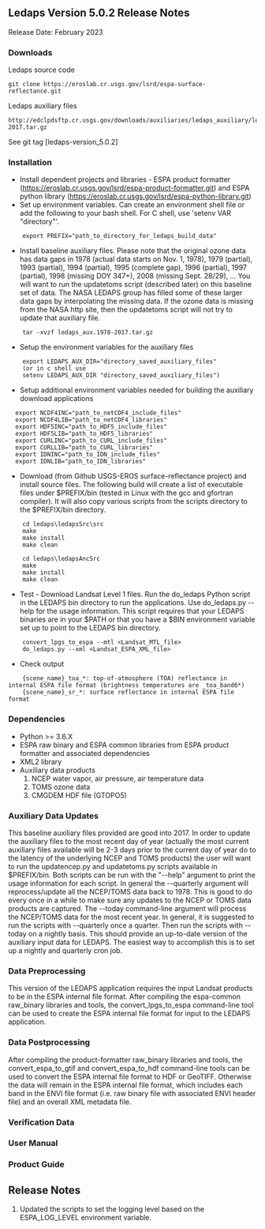 ## Ledaps Version 5.0.2 Release Notes
Release Date: February 2023

### Downloads
Ledaps source code

    git clone https://eroslab.cr.usgs.gov/lsrd/espa-surface-reflectance.git

Ledaps auxiliary files

    http://edclpdsftp.cr.usgs.gov/downloads/auxiliaries/ledaps_auxiliary/ledaps_aux.1978-2017.tar.gz

See git tag [ledaps-version_5.0.2]

### Installation
  * Install dependent projects and libraries - ESPA product formatter (https://eroslab.cr.usgs.gov/lsrd/espa-product-formatter.git) and ESPA python library (https://eroslab.cr.usgs.gov/lsrd/espa-python-library.git)
  * Set up environment variables.  Can create an environment shell file or add the following to your bash shell.  For C shell, use 'setenv VAR "directory"'.
```
    export PREFIX="path_to_directory_for_ledaps_build_data"
```

  * Install baseline auxiliary files.  Please note that the original ozone data has data gaps in 1978 (actual data starts on Nov. 1, 1978), 1979 (partial), 1993 (partial), 1994 (partial), 1995 (complete gap), 1996 (partial), 1997 (partial), 1998 (missing DOY 347+), 2008 (missing Sept. 28/29), ...  You will want to run the updatetoms script (described later) on this baseline set of data.  The NASA LEDAPS group has filled some of these larger data gaps by interpolating the missing data. If the ozone data is missing from the NASA http site, then the updatetoms script will not try to update that auxiliary file.
```
    tar -xvzf ledaps_aux.1978-2017.tar.gz
```

  * Setup the environment variables for the auxiliary files
```
    export LEDAPS_AUX_DIR="directory_saved_auxiliary_files"
    (or in c shell use 
    setenv LEDAPS_AUX_DIR "directory_saved_auxiliary_files")
```

  * Setup additional environment variables needed for building the auxiliary download applications
```
  export NCDF4INC="path_to_netCDF4_include_files"
  export NCDF4LIB="path_to_netCDF4_libraries"
  export HDF5INC="path_to_HDF5_include_files"
  export HDF5LIB="path_to_HDF5_libraries"
  export CURLINC="path_to_CURL_include_files"
  export CURLLIB="path_to_CURL_libraries"
  export IDNINC="path_to_IDN_include_files"
  export IDNLIB="path_to_IDN_libraries"
```

  * Download (from Github USGS-EROS surface-reflectance project) and install source files. The following build will create a list of executable files under $PREFIX/bin (tested in Linux with the gcc and gfortran compiler). It will also copy various scripts from the scripts directory to the $PREFIX/bin directory.
```
    cd ledaps\ledapsSrc\src
    make
    make install
    make clean

    cd ledaps\ledapsAncSrc
    make
    make install
    make clean
```

  * Test - Download Landsat Level 1 files.  Run the do\_ledaps Python script in the LEDAPS bin directory to run the applications.  Use do\_ledaps.py --help for the usage information.  This script requires that your LEDAPS binaries are in your $PATH or that you have a $BIN environment variable set up to point to the LEDAPS bin directory.
```
    convert_lpgs_to_espa --mtl <Landsat_MTL_file>
    do_ledaps.py --xml <Landsat_ESPA_XML_file>
```

  * Check output
```
    {scene_name}_toa_*: top-of-atmosphere (TOA) reflectance in internal ESPA file format (brightness temperatures are _toa_band6*)
    {scene_name}_sr_*: surface reflectance in internal ESPA file format
```

### Dependencies
  * Python >= 3.6.X
  * ESPA raw binary and ESPA common libraries from ESPA product formatter and associated dependencies
  * XML2 library
  * Auxiliary data products
    1. NCEP water vapor, air pressure, air temperature data
    2. TOMS ozone data
    3. CMGDEM HDF file (GTOPO5)

### Auxiliary Data Updates
This baseline auxiliary files provided are good into 2017.  In order to update the auxiliary files to the most recent day of year (actually the most current auxiliary files available will be 2-3 days prior to the current day of year do to the latency of the underlying NCEP and TOMS products) the user will want to run the updatencep.py and updatetoms.py scripts available in $PREFIX/bin.  Both scripts can be run with the "--help" argument to print the usage information for each script.  In general the --quarterly argument will reprocess/update all the NCEP/TOMS data back to 1978.  This is good to do every once in a while to make sure any updates to the NCEP or TOMS data products are captured.  The --today command-line argument will process the NCEP/TOMS data for the most recent year.  In general, it is suggested to run the scripts with --quarterly once a quarter.  Then run the scripts with --today on a nightly basis.  This should provide an up-to-date version of the auxiliary input data for LEDAPS.  The easiest way to accomplish this is to set up a nightly and quarterly cron job.

### Data Preprocessing
This version of the LEDAPS application requires the input Landsat products to be in the ESPA internal file format.  After compiling the espa-common raw\_binary libraries and tools, the convert\_lpgs\_to\_espa command-line tool can be used to create the ESPA internal file format for input to the LEDAPS application.

### Data Postprocessing
After compiling the product-formatter raw\_binary libraries and tools, the convert\_espa\_to\_gtif and convert\_espa\_to\_hdf command-line tools can be used to convert the ESPA internal file format to HDF or GeoTIFF.  Otherwise the data will remain in the ESPA internal file format, which includes each band in the ENVI file format (i.e. raw binary file with associated ENVI header file) and an overall XML metadata file.

### Verification Data

### User Manual

### Product Guide

## Release Notes
  1. Updated the scripts to set the logging level based on the ESPA_LOG_LEVEL
     environment variable.
